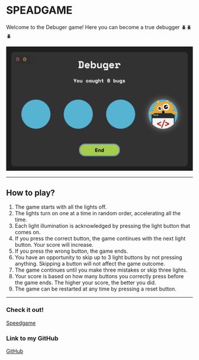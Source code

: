 # SPEADGAME

Welcome to the Debuger game! Here you can become a true debugger 🪲🪲🪲

![Debuger](images/debug.png)

---

## How to play?

1. The game starts with all the lights off.
2. The lights turn on one at a time in random order, accelerating all the time.
3. Each light illumination is acknowledged by pressing the light button that comes on.
4. If you press the correct button, the game continues with the next light button. Your score will increase.
5. If you press the wrong button, the game ends.
6. You have an opportunity to skip up to 3 light buttons by not pressing anything. Skipping a button will not affect the game outcome.
7. The game continues until you make three mistakes or skip three lights.
8. Your score is based on how many buttons you correctly press before the game ends. The higher your score, the better you did.
9. The game can be restarted at any time by pressing a reset button.

---

### **Check it out!**

[Speedgame](https://public.bc.fi/s2300111/Speedgame/)

### Link to my GitHub

[GitHub](https://github.com/MariiaSizova)
